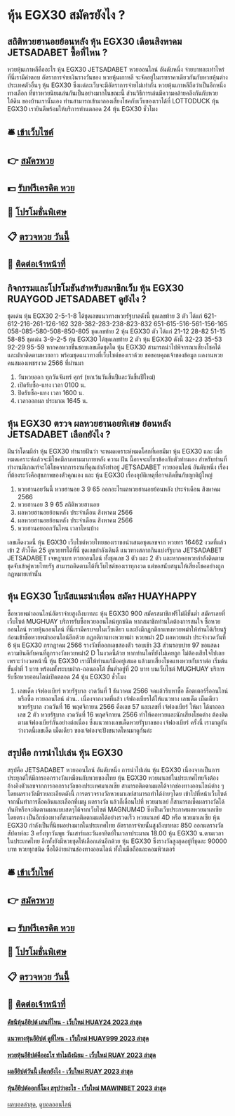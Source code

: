 # หุ้น EGX30 สมัครยังไง ?
## สถิติหวยฮานอยย้อนหลัง หุ้น EGX30 เดือนสิงหาคม JETSADABET ซื้อที่ไหน ?
หวยหุ้นเกาหลีคืออะไร หุ้น EGX30 JETSADABET หวยออนไลน์ อันดับหนึ่ง จ่ายบาทละเท่าไหร่ ที่นี่เรามีคำตอบ
อัตราการจ่ายเงินรางวันของ หวยหุ้นเกาหลี จะจัดอยู่ในเรทราคาเดียวกันกับหวยหุ้นต่างประเทศตัวอื่นๆ หุ้น EGX30 ซึ่งเเต่ละเว็บจะมีอัตราการจ่ายไม่เท่ากัน หวยหุ้นเกาหลีถือว่าเป็นอีกหนึ่งทางเลือก ที่ชาวหวยนิยมเล่นกันเป็นอย่างมากในขณะนี้ ส่วนวิธีการเล่นมีความคล้ายคลึงกันกับหวยใต้ดิน ของบ้านเรานั้นเอง ท่านสามารถเข้ามาลองเสี่ยงโชคกับเว็บของเราได้ที่ LOTTODUCK หุ้น EGX30 เรายินดีพร้อมให้บริการท่านตลอด 24 หุ้น EGX30 ชั่วโมง

## 🛎 [เข้าเว็บไซต์](https://bit.ly/3BG5bNw)
## 👉 [สมัครหวย](https://bit.ly/3BG5bNw)
## 💵 [รับฟรีเครดิต หวย](https://bit.ly/3C3mvgS)
## 👑 [โปรโมชั่นพิเศษ](https://bit.ly/3C3mvgS)
## 📋 [ตรวจหวย วันนี้](https://bit.ly/3C3mvgS)
## 📱 [ติดต่อเจ้าหน้าที่](https://bit.ly/3C3mvgS)

## กิจกรรมและโปรโมชันสำหรับสมาชิกเว็บ หุ้น EGX30 RUAYGOD JETSADABET ดูยังไง ?
ชุดเด่น หุ้น EGX30 2-5-1-8 ได้ชุดเลขแนวทางหวยรัฐบาลดังนี้
ชุดเลขท้าย 3 ตัว ได้แก่
621-612-216-261-126-162
328-382-283-238-823-832
651-615-516-561-156-165
058-085-580-508-850-805
ชุดเลขท้าย 2 หุ้น EGX30 ตัว ได้แก่
21-12
28-82
51-15
58-85
ชุดเด่น 3-9-2-5 หุ้น EGX30 ได้ชุดเลขท้าย 2 ตัว หุ้น EGX30 ดังนี้
32-23
35-53
92-29
95-59
หากคอหวยชื่นชอบเลขเด็ดชุดใด หุ้น EGX30 สามารถนำไปพิจารณาเสี่ยงโชคได้ และฝากติดตามหวยลาว พร้อมชุดแนวทางที่เว็บไซต์ของเราด้วย
ขอขอบคุณเจ้าของข้อมูล
ผลงานหวยคนสมองเพชรงวด 2566 ที่ผ่านมา
1. วันหวยออก ทุกวันจันทร์ ศุกร์ (ยกเว้นวันสิ้นปีและวันขึ้นปีใหม่)
2. เปิดรับซื้อ-แทง เวลา 0100 น.
3. ปิดรับซื้อ-แทง เวลา 1600 น.
4. เวลาออกผล ประมาณ 1645 น.

## หุ้น EGX30 ตรวจ ผลหวยฮานอยพิเศษ ย้อนหลัง JETSADABET เลือกยังไง ?
ฝันว่าโดนผีอำ หุ้น EGX30 ทำนายฝันว่า จะหมดเคราะห์หมดโศกที่เคยมีมา หุ้น EGX30 และ เมื่อหมดเคราะห์แล้วจะมีโชคมีลาภตามมาภายหลัง ความ ฝัน นี้อาจจะเกี่ยวข้องกับตัวท่านเอง สำหรับท่านที่ทำงานมีเกณฑ์จะได้โชคจากการงานที่คุณกำลังทำอยู่ JETSADABET หวยออนไลน์ อันดับหนึ่ง เรื่องที่ต้องระวังคือสุขภาพของตัวคุณเอง และ หุ้น EGX30 เรื่องอุบัติเหตุที่อาจเกิดขึ้นกับญาติผู้ใหญ่
1. หวยฮานอยวันนี้ หวยฮานอย 3 9 65 ออกอะไรผลหวยฮานอยย้อนหลัง ประจำเดือน สิงหาคม 2566
2. หวยฮานอย 3 9 65 สถิติหวยฮานอย
3. ผลหวยฮานอยย้อนหลัง ประจำเดือน สิงหาคม 2566
4. ผลหวยฮานอยย้อนหลัง ประจำเดือน สิงหาคม 2566
5. หวยฮานอยออกวันไหน เวลาไหนบ้าง

เลขเด็ดงวดนี้ หุ้น EGX30 เว็บไซต์หวยไทยของเราขอนำเสนอชุดเลขจาก หวยทร 16462 งวดที่แล้วเข้า 2 ตัวโต๊ด 25 ดูหวยทรได้ที่นี่ ชุดเลขกำลังเดินดี แนวทางสลากกินแบ่งรัฐบาล JETSADABET JETSADABET เจษฎาเบท หวยออนไลน์ ทั้งชุดเลข 3 ตัว และ 2 ตัว และหากคอหวยกำลังติดตามชุดจับเข้าคู่หวยไทยรัฐ สามารถติดตามได้ที่เว็บไซต์ของเราทุกงวด แต่ขอสนับสนุนให้เสี่ยงโชคอย่างถูกกฎหมายเท่านั้น

## หุ้น EGX30 โบนัสแนะนำเพื่อน สมัคร HUAYHAPPY
ซื้อหวยพม่าออนไลน์อัตราจ่ายสูงถึงบาทละ หุ้น EGX30 900 สมัครสมาชิกฟรีไม่มีขั้นต่ำ สมัครเลยที่เว็บไซต์ MUGHUAY บริการรับซื้อหวยออนไลน์ทุกชนิด หากสมาชิกท่านใดต้องการสนใจ ซื้อหวยออนไลน์ หวยหุ้นออนไลน์ ที่นี่เรามีครบจบในเว็บเดียว และยังมีกฏกติกาแทงหวยพม่าให้ท่านได้เรียนรู้ ก่อนเข้าซื้อหวยพม่าออนไลน์อีกด้วย
กฏกติกาแทงหวยพม่า หวยพม่า 2D
ผลหวยพม่า ประจำงวดวันที่ 6 หุ้น EGX30 กรกฏาคม 2566 รางวัลที่ออกเลขสองตัว รอบเช้า 33 ส่วนรอบบ่าย 97 ขอแสดงความยินดีกับคนที่ถูกรางวัลหวยพม่า2 D ในงวดนี้ด้วย หากท่านใดที่ยังไม่เคยถูก ไม่ต้องเสียใจไปเลยเพราะว่างวดหน้านี้ หุ้น EGX30 เรามีให้ท่านแก้มืออยู่เสมอ แล้วมาเสี่ยงโชคแทงหวยกับเราต่อ เริ่มต้นขั้นต่ำที่ 1 บาท พร้อมทั้งระบบฝาก-ถอนออโต้ ขั้นต่ำอยู่ที่ 20 บาท บนเว็บไซต์ MUGHUAY บริการรับซื้อหวยออนไลน์เปิดตลอด 24 หุ้น EGX30 ชั่วโมง
1. เลขเด็ด เจ้ฟองเบียร์ หวยรัฐบาล งวดวันที่ 1 ธันวาคม 2566 จดแล้วรีบหาซื้อ ล็อตเตอร์รี่ออนไลน์ หรือซื้อ หวยออนไลน์ ด่วน.. เนื่องจากงวดที่แล้ว เจ้ฟองเบียรได้ให้แนวทาง เลขเด็ด เม็ดเดียว หวยรัฐบาล งวดวันที่ 16 พฤศจิกายน 2566 คือเลข 57 และเลขที่ เจ้ฟองเบียร์ ให้มา ได้มาออก เลข 2 ตัว หวยรัฐบาล งวดวันที่ 16 พฤศจิกายน 2566 ทำให้คอหวยและนักเสี่ยงโชคต่าง ต้องติดตามเจ้ฟองเบียร์กันอย่างต่อเนื่อง ซึ่งแนวทางเลขเด็ดหวยรัฐบาลของ เจ้ฟองเบียร์ ครั้งนี้ เรามาดูกันว่างวดนี้เลขเด็ด เม็ดเดียว ของเจ้ฟองจะปังขนาดไหนมาดูกันค่ะ

## สรุปคือ การนำไปเล่น หุ้น EGX30
สรุปคือ JETSADABET หวยออนไลน์ อันดับหนึ่ง การนำไปเล่น หุ้น EGX30 เนื่องจากเป็นการประยุกต์ให้มีการออกรางวัลเหมือนกับหวยของไทย หุ้น EGX30 หวยมาเลย์ในประเทศไทยจึงต้องอ้างอิงตัวเลขจากการออกรางวัลของประเทศมาเลเซีย สามารถติดตามผลได้จากช่องทางออนไลน์ต่าง ๆ โดยผลรางวัลมีรายละเอียดดังนี้
การตรวจรางวัลหวยมาเลย์สามารถทำได้ง่ายๆโดย เข้าไปที่หน้าเว็บไซต์จากนั้นทำการล็อคอินและเลือกที่เมนู ผลรางวัล แล้วก็เลื่อนไปที่ หวยมาเลย์ ก็สามารถเช็คผลรางวัลได้ทันทีหรือจะติดตามผลแบบสดๆได้จากเว็บไซต์ MAGNUM4D ซึ่งเป็นเว็บประกาศผลหวยมาเลเซียโดยตรง เป็นอีกช่องทางที่สามารถติดตามผลได้อย่างรวดเร็ว
หวยมาเลย์ 4D หรือ หวยมาเลเซีย หุ้น EGX30 กำลังเป็นที่นิยมอย่างมากในประเทศไทย อัตราการจ่ายนั้นสูงถึงบาทละ 850 ออกผลรางวัลสัปดาห์ละ 3 ครั้งทุกวันพุธ วันเสาร์และวันอาทิตย์ในเวลาประมาณ 18.00 หุ้น EGX30 น.ตามเวลาในประเทศไทย อีกทั้งยังมีหวยชุดให้เลือกเล่นอีกด้วย หุ้น EGX30 ซึ่งรางวัลสูงสุดอยู่ที่ชุดละ 90000 บาท หวยทุกชนิด ซื้อได้ง่ายผ่านช่องทางออนไลน์ ทั้งในมือถือและคอมพิวเตอร์

## 🛎 [เข้าเว็บไซต์](https://bit.ly/3BG5bNw)
## 👉 [สมัครหวย](https://bit.ly/3BG5bNw)
## 💵 [รับฟรีเครดิต หวย](https://bit.ly/3C3mvgS)
## 👑 [โปรโมชั่นพิเศษ](https://bit.ly/3C3mvgS)
## 📋 [ตรวจหวย วันนี้](https://bit.ly/3C3mvgS)
## 📱 [ติดต่อเจ้าหน้าที่](https://bit.ly/3C3mvgS)

#### [ดัชนีหุ้นอียิปต์ เล่นที่ไหน - เว็บใหม่ HUAY24 2023 ล่าสุด](https://atom.io/themes/ดัชนีหุ้นอียิปต์%20เล่นที่ไหน%20-%20เว็บใหม่%20huay24%202023%20ล่าสุด)
#### [แนวทางหุ้นอียิปต์ ดูที่ไหน - เว็บใหม่ HUAY999 2023 ล่าสุด](https://atom.io/themes/แนวทางหุ้นอียิปต์%20ดูที่ไหน%20-%20เว็บใหม่%20huay999%202023%20ล่าสุด)
#### [หวยหุ้นอียิปต์คืออะไร ทำไมถึงนิยม - เว็บใหม่ RUAY 2023 ล่าสุด](https://atom.io/themes/หวยหุ้นอียิปต์คืออะไร%20ทำไมถึงนิยม%20-%20เว็บใหม่%20ruay%202023%20ล่าสุด)
#### [ผลอียิปต์วันนี้ เลือกยังไง - เว็บใหม่ RUAY 2023 ล่าสุด](https://atom.io/themes/ผลอียิปต์วันนี้%20เลือกยังไง%20-%20เว็บใหม่%20ruay%202023%20ล่าสุด)
#### [หุ้นอียิปต์ออกกี่โมง สรุปว่าอะไร - เว็บใหม่ MAWINBET 2023 ล่าสุด](https://atom.io/themes/หุ้นอียิปต์ออกกี่โมง%20สรุปว่าอะไร%20-%20เว็บใหม่%20mawinbet%202023%20ล่าสุด)

[ผลบอลล่าสุด](https://siamsport.tv "ผลบอลล่าสุด"), [ดูบอลออนไลน์](https://siamsport.tv/ดูบอลสด "ดูบอลออนไลน์")